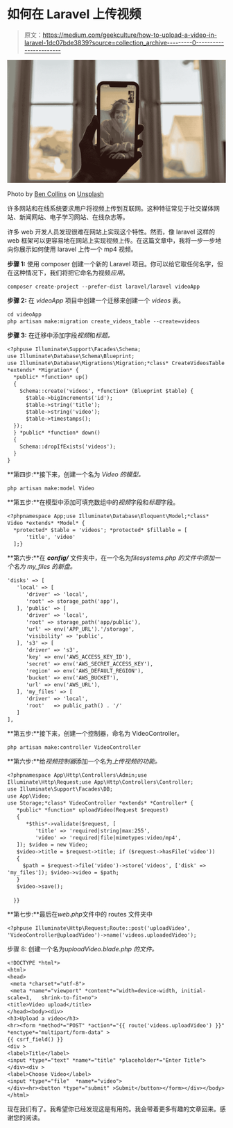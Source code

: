 # 如何在 Laravel 上传视频

> 原文：<https://medium.com/geekculture/how-to-upload-a-video-in-laravel-1dc07bde3839?source=collection_archive---------0----------------------->

![](img/27f02c7fff24a23ee93d1f5c6f45298c.png)

Photo by [Ben Collins](https://unsplash.com/@bencollins?utm_source=medium&utm_medium=referral) on [Unsplash](https://unsplash.com?utm_source=medium&utm_medium=referral)

许多网站和在线系统要求用户将视频上传到互联网。这种特征常见于社交媒体网站、新闻网站、电子学习网站、在线杂志等。

许多 web 开发人员发现很难在网站上实现这个特性。然而，像 laravel 这样的 web 框架可以更容易地在网站上实现视频上传。在这篇文章中，我将一步一步地向你展示如何使用 laravel 上传一个 mp4 视频。

**步骤 1:** 使用 composer 创建一个新的 Laravel 项目。你可以给它取任何名字，但在这种情况下，我们将把它命名为视频*应用*。

```
composer create-project --prefer-dist laravel/laravel videoApp
```

**步骤 2:** 在 *videoApp* 项目中创建一个迁移来创建一个 *videos* 表。

```
cd videoApp
php artisan make:migration create_videos_table --create=videos
```

**步骤 3:** 在迁移中添加字段*视频*和*标题。*

```
<?phpuse Illuminate\Support\Facades\Schema;
use Illuminate\Database\Schema\Blueprint;
use Illuminate\Database\Migrations\Migration;*class* CreateVideosTable *extends* *Migration* {
  *public* *function* up()
  {
    Schema::create('videos', *function* (Blueprint $table) {
      $table->bigIncrements('id');
      $table->string('title');
      $table->string('video');
      $table->timestamps();
  });
  } *public* *function* down()
  {
    Schema::dropIfExists('videos');
  }
}
```

**第四步:**接下来，创建一个名为 *Video 的模型。*

```
php artisan make:model Video
```

**第五步:**在模型中添加可填充数组中的*视频*字段和*标题*字段。

```
<?phpnamespace App;use Illuminate\Database\Eloquent\Model;*class* Video *extends* *Model* {
  *protected* $table = 'videos'; *protected* $fillable = [
      'title', 'video'
  ];}
```

**第六步:**在 ***config/*** 文件夹中，在一个名为*filesystems.php 的文件中添加一个名为 *my_files* 的新盘。*

```
'disks' => [
   'local' => [
      'driver' => 'local',
      'root' => storage_path('app'),
   ], 'public' => [
      'driver' => 'local',
      'root' => storage_path('app/public'),
      'url' => env('APP_URL').'/storage',
      'visibility' => 'public',
   ], 's3' => [
      'driver' => 's3',
      'key' => env('AWS_ACCESS_KEY_ID'),
      'secret' => env('AWS_SECRET_ACCESS_KEY'),
      'region' => env('AWS_DEFAULT_REGION'),
      'bucket' => env('AWS_BUCKET'),
      'url' => env('AWS_URL'),
   ], 'my_files' => [
      'driver' => 'local',
      'root'   => public_path() . '/'
   ]
],
```

**第五步:**接下来，创建一个控制器，命名为 VideoController。

```
php artisan make:controller VideoController
```

**第六步:**给*视频控制器*添加一个名为*上传视频的功能。*

```
<?phpnamespace App\Http\Controllers\Admin;use Illuminate\Http\Request;use App\Http\Controllers\Controller;
use Illuminate\Support\Facades\DB;
use App\Video;
use Storage;*class* VideoController *extends* *Controller* {
   *public* *function* uploadVideo(Request $request)
   {
      *$this*->validate($request, [
         'title' => 'required|string|max:255',
         'video' => 'required|file|mimetypes:video/mp4',
   ]); $video = new Video;
   $video->title = $request->title; if ($request->hasFile('video'))
   {
     $path = $request->file('video')->store('videos', ['disk' =>      'my_files']); $video->video = $path;
   }
   $video->save();

  }}
```

**第七步:**最后在*web.php*文件中的 routes 文件夹中

```
<?phpuse Illuminate\Http\Request;Route::post('uploadVideo', 'VideoController@uploadVideo')->name('videos.uploadedVideo');
```

步骤 8: 创建一个名为*uploadVideo.blade.php 的文件。*

```
<!DOCTYPE *html*>
<html>
<head>
 <meta *charset*="utf-8">
 <meta *name*="viewport" *content*="width=device-width, initial-scale=1,   shrink-to-fit=no">
<title>Video upload</title>
</head><body><div>
<h3>Upload a video</h3>
<hr><form *method*="POST" *action*="{{ route('videos.uploadVideo') }}" *enctype*="multipart/form-data" >
{{ csrf_field() }}
<div >
<label>Title</label>
<input *type*="text" *name*="title" *placeholder*="Enter Title">
</div><div >
<label>Choose Video</label>
<input *type*="file"  *name*="video">
</div><hr><button *type*="submit" >Submit</button></form></div></body></html>
```

现在我们有了。我希望你已经发现这是有用的。我会带着更多有趣的文章回来。感谢您的阅读。